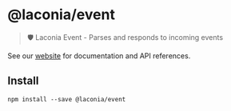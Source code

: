 # @laconia/event

> 🛡️ Laconia Event - Parses and responds to incoming events

See our [website](https://laconiajs.io) for documentation and API references.

## Install

```
npm install --save @laconia/event
```
